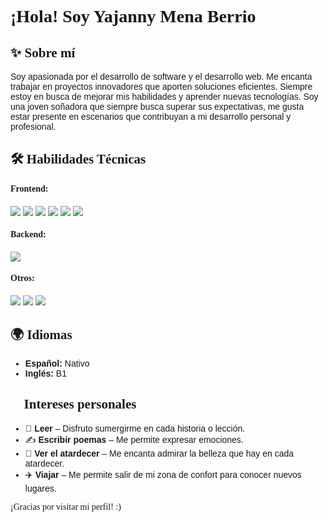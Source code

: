 <h1 style="font-family: 'Didot', serif; font-weight: bold;">¡Hola! Soy Yajanny Mena Berrio</h1>


<h2 style="font-family: 'Didot', serif;">✨ Sobre mí</h2>
<p style="font-family: 'Arial', sans-serif;">
Soy apasionada por el desarrollo de software y el desarrollo web. Me encanta trabajar en proyectos innovadores que aporten soluciones eficientes. 
Siempre estoy en busca de mejorar mis habilidades y aprender nuevas tecnologías. Soy una joven soñadora que siempre busca superar sus expectativas,  me gusta estar presente en escenarios que contribuyan a mi desarrollo personal y profesional.

 

</p>



<h2 style="font-family: 'Didot', serif;">🛠️ Habilidades Técnicas</h2>

<h4 style="font-family: 'Didot', serif;">Frontend:</h4>
<p>
  <img src="https://img.shields.io/badge/HTML5-%23E34F26.svg?style=for-the-badge&logo=html5&logoColor=white"/>
  <img src="https://img.shields.io/badge/CSS3-%231572B6.svg?style=for-the-badge&logo=css3&logoColor=white"/>
  <img src="https://img.shields.io/badge/React-%2361DAFB.svg?style=for-the-badge&logo=react&logoColor=black"/>
  <img src="https://img.shields.io/badge/JavaScript-%23F7DF1E.svg?style=for-the-badge&logo=javascript&logoColor=black"/>
  <img src="https://img.shields.io/badge/Python-%233776AB.svg?style=for-the-badge&logo=python&logoColor=white"/>
  <img src="https://img.shields.io/badge/PHP-%23777BB4.svg?style=for-the-badge&logo=php&logoColor=white"/>
</p>

<h4 style="font-family: 'Didot', serif;">Backend:</h4>
<p>
  <img src="https://img.shields.io/badge/SQL-%2300758F.svg?style=for-the-badge&logo=mysql&logoColor=white"/>
</p>


<h4 style="font-family: 'Didot', serif;">Otros:</h4>
<p>
  <img src="https://img.shields.io/badge/Git-%23F05032.svg?style=for-the-badge&logo=git&logoColor=white"/>
  <img src="https://img.shields.io/badge/GitHub-%23121011.svg?style=for-the-badge&logo=github&logoColor=white"/>
  <img src="https://img.shields.io/badge/VSCode-%23007ACC.svg?style=for-the-badge&logo=visual-studio-code&logoColor=white"/>
</p>




<h2 style="font-family: 'Didot', serif;">🌍 Idiomas</h2>
<ul style="font-family: 'Arial', sans-serif;">
  <li> <strong>Español:</strong> Nativo</li>
  <li> <strong>Inglés:</strong> B1</li>
</ul>



<h2 style="font-family: 'Didot', serif;">🎨 Intereses personales</h2>
<ul style="font-family: 'Arial', sans-serif;">
  <li>📖 <b>Leer</b> – Disfruto sumergirme en cada historia o lección.</li>
  <li>✍️ <b>Escribir poemas</b> – Me permite expresar emociones.</li>
  <li>🌅 <b>Ver el atardecer</b> – Me encanta admirar la belleza que hay en cada atardecer.</li>
  <li>✈️ <b>Viajar</b> – Me permite salir de mi zona de confort para conocer nuevos lugares.</li>
</ul>



<p style="font-family: 'Didot', serif;"> ¡Gracias por visitar mi perfil! :)</p>
